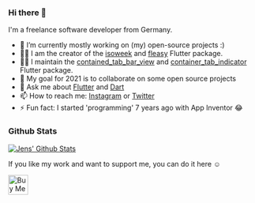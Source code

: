 ### Hi there 👋

I'm a freelance software developer from Germany. 


- 🔭 I’m currently mostly working on (my) open-source projects :)
- 👨‍💻  I am the creator of the [isoweek](https://pub.dev/packages/isoweek) and [fleasy](https://pub.dev/packages/fleasy) Flutter package.
- 👨‍💻  I maintain the [contained_tab_bar_view](https://pub.dev/packages/contained_tab_bar_view) and [container_tab_indicator](https://pub.dev/packages/container_tab_indicator) Flutter package.
- 🎯 My goal for 2021 is to collaborate on some open source projects
- 💬 Ask me about [Flutter](https://flutter.dev) and [Dart](https://dart.dev)
- 📫 How to reach me: [Instagram](https://instagram.com/dev.j3ns) or [Twitter](https://twitter.com/devj3ns)
- ⚡ Fun fact: I started 'programming' 7 years ago with App Inventor 😂

### Github Stats

[![Jens' Github Stats](https://github-readme-stats.vercel.app/api?username=devj3ns&count_private=true&theme=default&show_icons=true&hide_title=true)](https://github.com/devj3ns)


If you like my work and want to support me, you can do it here ☺
<p>
<a href="https://www.buymeacoffee.com/devj3ns" target="_blank"><img src="https://cdn.buymeacoffee.com/buttons/v2/default-blue.png" alt="Buy Me A Coffee" height="40px"></a>
</p>
